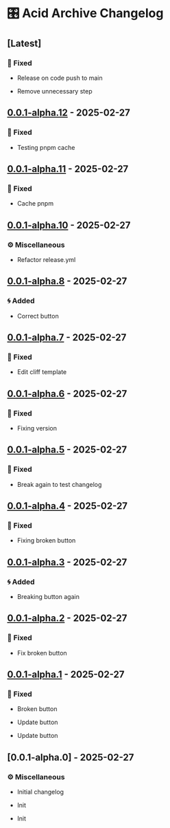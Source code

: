# 🎛️ Acid Archive Changelog
## [Latest]

### 🔧 Fixed

- Release on code push to main

- Remove unnecessary step


## [0.0.1-alpha.12] - 2025-02-27

### 🔧 Fixed

- Testing pnpm cache


## [0.0.1-alpha.11] - 2025-02-27

### 🔧 Fixed

- Cache pnpm


## [0.0.1-alpha.10] - 2025-02-27

### ⚙️ Miscellaneous

- Refactor release.yml


## [0.0.1-alpha.8] - 2025-02-27

### 🌀 Added

- Correct button


## [0.0.1-alpha.7] - 2025-02-27

### 🔧 Fixed

- Edit cliff template


## [0.0.1-alpha.6] - 2025-02-27

### 🔧 Fixed

- Fixing version


## [0.0.1-alpha.5] - 2025-02-27

### 🔧 Fixed

- Break again to test changelog


## [0.0.1-alpha.4] - 2025-02-27

### 🔧 Fixed

- Fixing broken button


## [0.0.1-alpha.3] - 2025-02-27

### 🌀 Added

- Breaking button again


## [0.0.1-alpha.2] - 2025-02-27

### 🔧 Fixed

- Fix broken button


## [0.0.1-alpha.1] - 2025-02-27

### 🔧 Fixed

- Broken button

- Update button

- Update button


## [0.0.1-alpha.0] - 2025-02-27

### ⚙️ Miscellaneous

- Initial changelog

- Init

- Init


[unreleased]: https://github.com/acidarchive/website/compare/v0.0.1-alpha.12..HEAD
[0.0.1-alpha.12]: https://github.com/acidarchive/website/compare/v0.0.1-alpha.11..v0.0.1-alpha.12
[0.0.1-alpha.11]: https://github.com/acidarchive/website/compare/v0.0.1-alpha.10..v0.0.1-alpha.11
[0.0.1-alpha.10]: https://github.com/acidarchive/website/compare/v0.0.1-alpha.9..v0.0.1-alpha.10
[0.0.1-alpha.8]: https://github.com/acidarchive/website/compare/v0.0.1-alpha.7..v0.0.1-alpha.8
[0.0.1-alpha.7]: https://github.com/acidarchive/website/compare/v0.0.1-alpha.6..v0.0.1-alpha.7
[0.0.1-alpha.6]: https://github.com/acidarchive/website/compare/v0.0.1-alpha.5..v0.0.1-alpha.6
[0.0.1-alpha.5]: https://github.com/acidarchive/website/compare/v0.0.1-alpha.4..v0.0.1-alpha.5
[0.0.1-alpha.4]: https://github.com/acidarchive/website/compare/v0.0.1-alpha.3..v0.0.1-alpha.4
[0.0.1-alpha.3]: https://github.com/acidarchive/website/compare/v0.0.1-alpha.2..v0.0.1-alpha.3
[0.0.1-alpha.2]: https://github.com/acidarchive/website/compare/v0.0.1-alpha.1..v0.0.1-alpha.2
[0.0.1-alpha.1]: https://github.com/acidarchive/website/compare/v0.0.1-alpha.0..v0.0.1-alpha.1

<!-- generated by git-cliff -->
